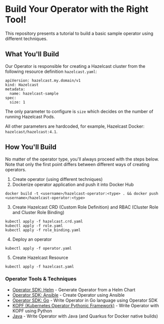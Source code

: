 # Build Your Operator with the Right Tool!

This repository presents a tutorial to build a basic sample operator using different techniques.

## What You'll Build

Our Operator is responsible for creating a Hazelcast cluster from the following resource definition `hazelcast.yaml`:

```
apiVersion: hazelcast.my.domain/v1
kind: Hazelcast
metadata:
  name: hazelcast-sample
spec:
  size: 1
```

The only parameter to configure is `size` which decides on the number of running Hazelcast Pods.

All other parameters are hardcoded, for example, Hazelcast Docker: `hazelcast/hazelcast:4.1`.

## How You'll Build

No matter of the operator type, you'll always proceed with the steps below. Note that only the first point differs between different ways of creating operators.

1. Create operator (using different techniques)
2. Dockerize operator application and push it into Docker Hub
```
docker build -t <username>/hazelcast-operator:<type> . && docker push <username>/hazelcast-operator:<type>
```

3. Create Hazelcast CRD (Custom Role Definition) and RBAC (Cluster Role and Cluster Role Binding)
```
kubectl apply -f hazelcast.crd.yaml
kubectl apply -f role.yaml
kubectl apply -f role_binding.yaml
```

4. Deploy an operator
```
kubectl apply -f operator.yaml
```

5. Create Hazelcast Resource
```
kubectl apply -f hazelcast.yaml
```

### Operator Tools & Techniques

* [Operator SDK: Helm](operator-sdk-helm) - Generate Operator from a Helm Chart
* [Operator SDK: Ansible](operator-sdk-ansible) - Create Operator using Ansible
* [Operator SDK: Go](operator-sdk-go) - Write Operator in Go language using Operator SDK
* [KOPF (Kubernetes Operator Pythonic Framework)](kopf-python) - Write Operator with KOPF using Python
* [Java](java) - Write Operator with Java (and Quarkus for Docker native builds)